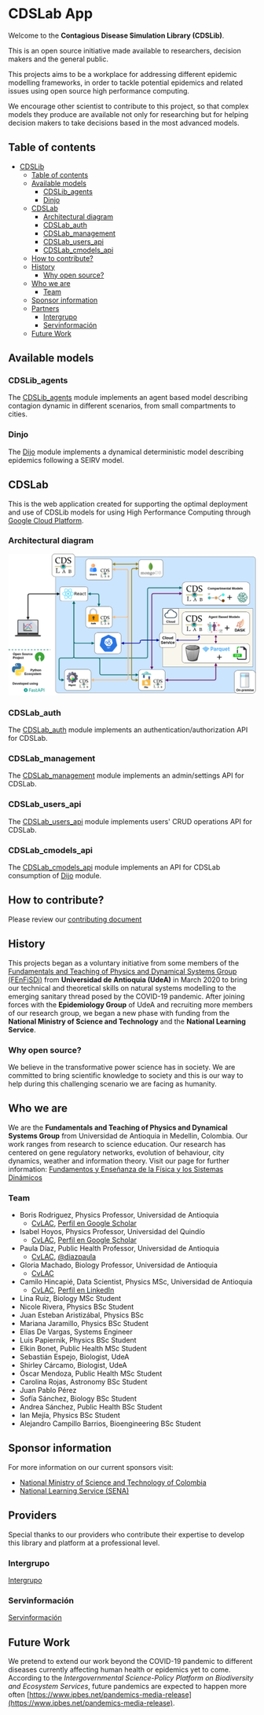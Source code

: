 # CDSLab App

Welcome to the **Contagious Disease Simulation Library (CDSLib)**.

This is an open source initiative made available to researchers, decision
makers and the general public.

This projects aims to be a workplace for addressing different epidemic
modelling frameworks, in order to tackle potential epidemics and related issues
using open source high performance computing.

We encourage other scientist to contribute to this project, so that complex
models they produce are available not only for researching but for helping
decision makers to take decisions based in the most advanced models.

## Table of contents

- [CDSLib](#cdslib)
  - [Table of contents](#table-of-contents)
  - [Available models](#available-models)
    - [CDSLib_agents](#cdslib_agents)
    - [Dinjo](#dinjo)
  - [CDSLab](#cdslab)
    - [Architectural diagram](#architectural-diagram)
    - [CDSLab_auth](#cdslab_auth)
    - [CDSLab_management](#cdslab_management)
    - [CDSLab_users_api](#cdslab_users_api)
    - [CDSLab_cmodels_api](#cdslab_cmodels_api)
  - [How to contribute?](#how-to-contribute)
  - [History](#history)
    - [Why open source?](#why-open-source)
  - [Who we are](#who-we-are)
    - [Team](#team)
  - [Sponsor information](#sponsor-information)
  - [Partners](#partners)
    - [Intergrupo](#intergrupo)
    - [Servinformación](#servinformación)
  - [Future Work](#future-work)

## Available models

### CDSLib_agents

The [CDSLib_agents](https://github.com/fenfisdi/cdslib_agents) module
implements an agent based model describing contagion dynamic in different
scenarios, from small compartments to cities.

### Dinjo

The [Dijo](https://github.com/fenfisdi/dinjo) module
implements a dynamical deterministic model describing epidemics following
a SEIRV model.

## CDSLab

This is the web application created for supporting the optimal deployment
and use of CDSLib models for using High Performance Computing through
[Google Cloud Platform](https://cloud.google.com/).

### Architectural diagram

![arch-diagram](./assets/ArchitecturalDiagram-CDSLab-CDSLib.png "Architectural diagram for CDSLab + CDSLib")

### CDSLab_auth

The [CDSLab_auth](https://github.com/fenfisdi/cdslab_auth) module
implements an authentication/authorization API for CDSLab.

### CDSLab_management

The [CDSLab_management](https://github.com/fenfisdi/cdslab_management) module
implements an admin/settings API for CDSLab.

### CDSLab_users_api

The [CDSLab_users_api](https://github.com/fenfisdi/cdslab_users_api) module
implements users' CRUD operations API for CDSLab.

### CDSLab_cmodels_api

The [CDSLab_cmodels_api](https://github.com/fenfisdi/cdslab_cmodels_api) module
implements an API for CDSLab consumption of
[Dijo](https://github.com/fenfisdi/dinjo) module.

## How to contribute?

Please review our [contributing document](./contributing.md)

## History

This projects began as a voluntary initiative from some members of the
[Fundamentals and Teaching of Physics and Dynamical Systems Group (FEnFiSDi)](https://fenfisdi.weebly.com)
from **Universidad de Antioquia (UdeA)** in March 2020 to bring our technical and
theoretical skills on natural systems modelling to the emerging sanitary thread
posed by the COVID-19 pandemic. After joining forces with the
**Epidemiology Group** of UdeA and recruiting more members of our research
group, we began a new phase with funding from the
**National Ministry of Science and Technology** and the
**National Learning Service**.

### Why open source?

We believe in the transformative power science has in society.
We are committed to bring scientific knowledge to society and this is our
way to help during this challenging scenario we are facing as humanity.

## Who we are

We are the **Fundamentals and Teaching of Physics and Dynamical Systems Group**
from Universidad de Antioquia in Medellin, Colombia. Our work ranges from
research to science education. Our research has centered on gene regulatory
networks, evolution of behaviour, city dynamics, weather and information theory.
Visit our page for further information:
[Fundamentos y Enseñanza de la Física y los Sistemas Dinámicos](https://fenfisdi.weebly.com)

### Team

- Boris Rodriguez, Physics Professor, Universidad de Antioquia
  - [CvLAC](http://scienti.colciencias.gov.co:8081/cvlac/visualizador/generarCurriculoCv.do?cod_rh=0000057681), [Perfil en Google Scholar](https://scholar.google.com/citations?user=swUKsPkAAAAJ&hl=es)
- Isabel Hoyos, Physics Professor, Universidad del Quindío
  - [CvLAC](https://scienti.minciencias.gov.co/cvlac/visualizador/generarCurriculoCv.do?cod_rh=0000236594), [Perfil en Google Scholar](https://scholar.google.com/citations?user=YzeNe7EAAAAJ&hl=es)
- Paula Díaz, Public Health Professor, Universidad de Antioquia
  - [CvLAC](https://scienti.minciencias.gov.co/cvlac/visualizador/generarCurriculoCv.do?cod_rh=0000168785), [@diazpaula](https://twitter.com/diazpaula)
- Gloria Machado, Biology Professor, Universidad de Antioquia
  - [CvLAC](https://scienti.minciencias.gov.co/cvlac/visualizador/generarCurriculoCv.do?cod_rh=0000028061)
- Camilo Hincapié, Data Scientist, Physics MSc, Universidad de Antioquia
  - [CvLAC](https://scienti.minciencias.gov.co/cvlac/visualizador/generarCurriculoCv.do?cod_rh=0001494583), [Perfil en LinkedIn](https://www.linkedin.com/in/camilo-hincapie-gutierrez/)
- Lina Ruiz, Biology MSc Student
- Nicole Rivera, Physics BSc Student
- Juan Esteban Aristizábal, Physics BSc
- Mariana  Jaramillo, Physics BSc Student
- Elías De Vargas, Systems Engineer
- Luis Papiernik, Physics BSc Student
- Elkin Bonet, Public Health MSc Student
- Sebastián Espejo, Biologist, UdeA
- Shirley Cárcamo, Biologist, UdeA
- Óscar Mendoza, Public Health MSc Student
- Carolina Rojas, Astronomy BSc Student
- Juan Pablo Pérez
- Sofía Sánchez, Biology BSc Student
- Andrea Sánchez, Public Health BSc Student
- Ian Mejía, Physics BSc Student
- Alejandro Campillo Barrios, Bioengineering BSc Student

## Sponsor information

For more information on our current sponsors visit:

- [National Ministry of Science and Technology of Colombia](https://minciencias.gov.co/)
- [National Learning Service (SENA)](https://www.sena.edu.co)

## Providers

Special thanks to our providers who contribute their expertise to develop this
library and platform at a professional level.

### Intergrupo

[Intergrupo](https://intergrupo.com/)

### Servinformación

[Servinformación](https://servinformacion.com)

## Future Work

We pretend to extend our work beyond the COVID-19 pandemic to different
diseases currently affecting human health or epidemics yet to come.
According to the
*Intergovernmental Science-Policy Platform on Biodiversity and Ecosystem Services*,
future pandemics are expected to happen more often
[https://www.ipbes.net/pandemics-media-release](https://www.ipbes.net/pandemics-media-release).
